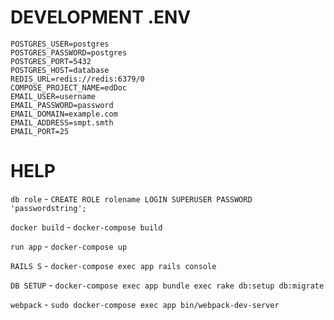 # DEVELOPMENT .ENV

```
POSTGRES_USER=postgres
POSTGRES_PASSWORD=postgres
POSTGRES_PORT=5432
POSTGRES_HOST=database
REDIS_URL=redis://redis:6379/0
COMPOSE_PROJECT_NAME=edDoc
EMAIL_USER=username
EMAIL_PASSWORD=password
EMAIL_DOMAIN=example.com
EMAIL_ADDRESS=smpt.smth
EMAIL_PORT=25
```

# HELP

`db role` - `CREATE ROLE rolename LOGIN SUPERUSER PASSWORD 'passwordstring';`

`docker build` - `docker-compose build`

`run app` - `docker-compose up`

`RAILS S` - `docker-compose exec app rails console`

`DB SETUP` - `docker-compose exec app bundle exec rake db:setup db:migrate`

`webpack` - `sudo docker-compose exec app bin/webpack-dev-server`
